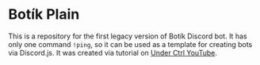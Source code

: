 # Botík Plain
This is a repository for the first legacy version of Botík Discord bot. It has only one command `!ping`, so it can be used as a template for creating bots via Discord.js. It was created via tutorial on [Under Ctrl YouTube](https://youtu.be/KZ3tIGHU314?si=qH_l1QW7ArM8nfUO).
